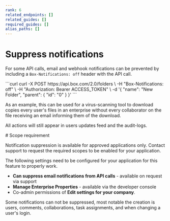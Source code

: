 ```yaml
---
rank: 6
related_endpoints: []
related_guides: []
required_guides: []
alias_paths: []
---
```


# Suppress notifications

For some API calls, email and webhook notifications can be prevented by
including a `Box-Notifications: off` header with the API call.

<Tabs>
  <Tab title='cURL'>
  ```curl
  curl -X POST https://api.box.com/2.0/folders \
    -H "Box-Notifications: off" \
    -H "Authorization: Bearer ACCESS_TOKEN" \
    -d '{
       "name": "New Folder",
       "parent": {
         "id": "0"
       }
     }'
  ```
  </Tab>
</Tabs>

As an example, this can be used for a virus-scanning tool to download copies
every user's files in an enterprise without every collaborator on the file
receiving an email informing them of the download.

All actions will still appear in users updates feed and the audit-logs.

<Message type='warning'>
# Scope requirement

Notification suppression is available for approved applications only. Contact
support to request the required scopes to be enabled for your application.

The following settings need to be configured for your application for this feature
to properly work.

* **Can suppress email notifications from API calls** - available on request
  via support
* **Manage Enterprise Properties** - available via the developer console
* Co-admin permissions of **Edit settings for your company**.
</Message>

<Message>
Some notifications can not be suppressed, most notable the creation is users,
comments, collaborations, task assignments, and when changing a user's login.
</Message>
